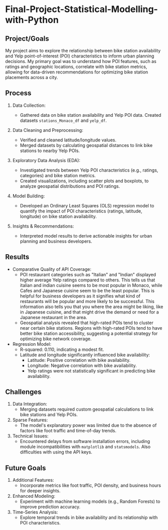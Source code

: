 # Final-Project-Statistical-Modelling-with-Python

## Project/Goals
My project aims to explore the relationship between bike station availability and Yelp point-of-interest (POI) characteristics to inform urban planning decisions. My primary goal was to understand how POI features, such as ratings and geographic locations, correlate with bike station metrics, allowing for data-driven recommendations for optimizing bike station placements across a city. 

## Process
1. Data Collection:
   - Gathered data on bike station availability and Yelp POI data. Created datasets `stations_Monaco_df` and `yelp_df`.

2. Data Cleaning and Preprocessing:
   - Verified and cleaned latitude/longitude values.
   - Merged datasets by calculating geospatial distances to link bike stations to nearby Yelp POIs.

3. Exploratory Data Analysis (EDA):
   - Investigated trends between Yelp POI characteristics (e.g., ratings, categories) and bike station metrics.
   - Created visualizations, including scatter plots and boxplots, to analyze geospatial distributions and POI ratings.

4. Model Building:
   - Developed an Ordinary Least Squares (OLS) regression model to quantify the impact of POI characteristics (ratings, latitude, longitude) on bike station availability.

5. Insights & Recommendations:
   - Interpreted model results to derive actionable insights for urban planning and business developers.



## Results
- Comparative Quality of API Coverage:
   - POI restaurant categories such as "Italian" and "Indian" displayed higher average Yelp ratings compared to others. This tells us that italian and indian cuisine seems to be most popular in Monaco, while Cafes and Japanese cuisine seem to be the least popular. This is helpful for business developers as it signifies what kind of restaurants will be popular and more likely to be successful. This information also tells you that you where the area might be liking, like in Japanese cuisine, and that might drive the demand or need for a Japanese restaurant in the area.
   - Geospatial analysis revealed that high-rated POIs tend to cluster near certain bike stations. Regions with high-rated POIs tend to have better bike station accessibility, suggesting a potential strategy for optimizing bike network coverage.
- Regression Model:
   - R-squared: 0.110, indicating a modest fit.
   - Latitude and longitude significantly influenced bike availability:
     - Latitude: Positive correlation with bike availability.
     - Longitude: Negative correlation with bike availability.
     - Yelp ratings were not statistically significant in predicting bike availability.

## Challenges 
1. Data Integration:
   - Merging datasets required custom geospatial calculations to link bike stations and Yelp POIs.
2. Sparse Features:
   - The model's explanatory power was limited due to the absence of factors like foot traffic and time-of-day trends.
3. Technical Issues:
   - Encountered delays from software installation errors, including module incompatibilities with `matplotlib` and `statsmodels`. Also difficulties with using the API keys. 
## Future Goals
1. Additional Features:
   - Incorporate metrics like foot traffic, POI density, and business hours for deeper insights.
2. Enhanced Modeling:
   - Experiment with machine learning models (e.g., Random Forests) to improve prediction accuracy.
3. Time-Series Analysis:
   - Explore temporal trends in bike availability and its relationship with POI characteristics.